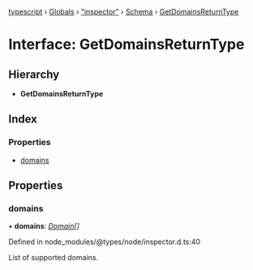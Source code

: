 [typescript](../README.md) › [Globals](../globals.md) › ["inspector"](../modules/_inspector_.md) › [Schema](../modules/_inspector_.schema.md) › [GetDomainsReturnType](_inspector_.schema.getdomainsreturntype.md)

# Interface: GetDomainsReturnType

## Hierarchy

* **GetDomainsReturnType**

## Index

### Properties

* [domains](_inspector_.schema.getdomainsreturntype.md#domains)

## Properties

###  domains

• **domains**: *[Domain](_inspector_.schema.domain.md)[]*

Defined in node_modules/@types/node/inspector.d.ts:40

List of supported domains.
